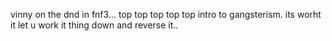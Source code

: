 vinny on the dnd in fnf3...
top top top top top intro to gangsterism.
its worht it
let u work it
thing down and reverse it..
